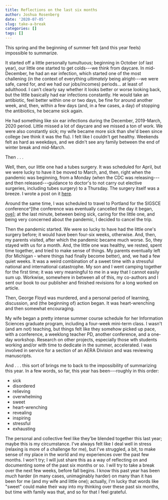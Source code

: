 ```yaml
---
title: Reflections on the last six months
author: Joshua Rosenberg
date: '2020-07-05'
slug: take-a-break
categories: []
tags: []
---
```


This spring and the beginning of summer felt (and this year feels) impossible to
summarize.

It started off a little personally tumultuous; beginning in October (of last
year), our little one started to get colds---we think from daycare. In
mid-December, he had an ear infection, which started one of the most challening
(in the context of everything *ultimately* being alright---we were safe, cared
for, and we had our jobs/incomes) periods... at least of adulthood. I can't
clearly say whether it looks better or worse looking back, but the little
basically had ear infections constantly. He would take an antibiotic, feel
better within one or two days, be fine for around another week, and, then,
within a few days (and, in a few cases, a day) of stopping the antibiotics, he
became sick again.

He had something like six ear infections during the December, 2019-March, 2020
period. Little missed a lot of daycare and we missed a ton of work. We were also
constantly sick; my wife became more sick than she'd been since college (we
think it was the flu). I felt like I couldn't get healthy. Weekends felt as
hard as weekdays, and we didn't see any family between the end of winter break
and mid-March.

Then . . .

Well, then, our little one had a tubes surgery. It was scheduled for April, but
we were lucky to have it be moved to March, and, then, right when the pandemic
was beginning, from a Monday (when the CDC was releasing---and then
released---guidance to doctor's to not carry out elective surgeries, including
tubes surgery) to a Thursday. The surgery itself was a breeze. I wrote a post on
it [here](https://joshuamrosenberg.com/posts/sickness-and-gratitude/).

Around the same time, I was scheduled to travel to Portland for the SIGSCE
conference^[the conference was eventually cancelled the day it began,
[oye](https://sigcse2020.sigcse.org/attendees/health-info.html)]; at the last
minute, between being sick, caring for the little one, and being very concerned
about the pandemic, I decided to cancel the trip.

Then the pandemic started. We were so lucky to have had the little one's surgery
before; it would have been four-six weeks, otherwise. And, then, my parents
visited, after which the pandemic became much worse. So, they stayed with us for
a month. And, the little one was healthy, we rested, spent time together, and
tried to make sense of things. My parents eventually left (for Michigan - where
things had finally become better), and, we had a few quiet weeks. It was a weird
combination of a sweet time with a stressful national and international
catastrophe. My son and I went camping together for the first time; it was very
meaningful to me in a way that I cannot easily sum up. Workwise, somewhere in 
between all of this, my co-authors and I sent our book to our publisher and 
finished revisions for a long worked on article.

Then, George Floyd was murdered, and a personal period of learning, discussion,
and (the beginning of) action began. It was heart-wrenching and then somewhat
encouraging.

My wife began a pretty intense summer course schedule for her Information
Sciences graduate program, including a four-week mini-term class. I wasn't (and
am not) teaching, but things felt like they somehow picked up pace, with a
conference, a weeklong teacher PD, another conference, and a one-day workshop.
Research on other projects, especially those wth students working and/or with
time to dedicate in the summer, accelerated. I was involved in service for a
section of an AERA Division and was reviewing manuscripts.

And . . . this sort of brings me to back to the impossibility of summarizing
this year. In a few words, so far, this year has been---roughly in this order:

  - sick
  - disordered
  - relieving
  - overwhelming
  - sweet
  - heart-wrenching
  - revealing
  - inspiring
  - stressful
  - exhausting

The personal and collective feel like they'be blended together this last year;
maybe this is my circumstance. I've always felt like I deal well in stress
(relaxing is more of a challenge for me), but I've struggled, a bit, to make
sense of my place in the world and my experiences over the past few months. I
won't try; I will just share this as a way of reflecting on and documenting some
of the past six months or so. I will try to take a break over the next few
weeks, before fall begins. I know this past year has been *much* harder (in many
cases, unimaginably harder) on many than it has been for me (and my wife and
little one); actually, I'm lucky that words like "sweet" could make their way
into my thinking over these past six months, but time with family was that, and
so for that I feel grateful.